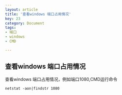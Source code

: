 ```yaml
---
layout: article
title: '查看windows 端口占用情况'
key: 23
category: Document
tags:
- 端口
- windows
- CMD

---
```


## 查看windows 端口占用情况

查看windows 端口占用情况，例如端口1080,CMD运行命令


```
netstat -aon|findstr 1080
```

